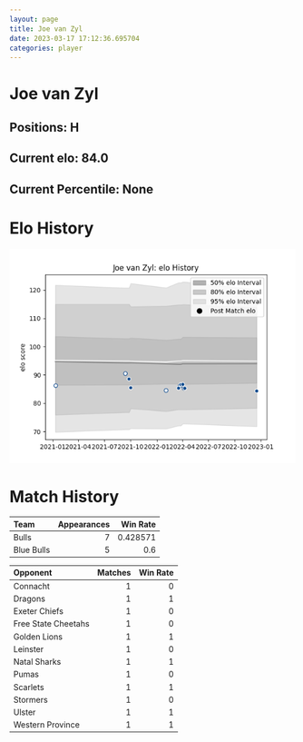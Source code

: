 ```yaml
---  
layout: page  
title: Joe van Zyl  
date: 2023-03-17 17:12:36.695704  
categories: player  
---
```

# Joe van Zyl

## Positions: H

## Current elo: 84.0

## Current Percentile: None

# Elo History


![elo history](history_JoevanZyl.png)
# Match History


| Team       |   Appearances |   Win Rate |
|:-----------|--------------:|-----------:|
| Bulls      |             7 |   0.428571 |
| Blue Bulls |             5 |   0.6      |

| Opponent            |   Matches |   Win Rate |
|:--------------------|----------:|-----------:|
| Connacht            |         1 |          0 |
| Dragons             |         1 |          1 |
| Exeter Chiefs       |         1 |          0 |
| Free State Cheetahs |         1 |          0 |
| Golden Lions        |         1 |          1 |
| Leinster            |         1 |          0 |
| Natal Sharks        |         1 |          1 |
| Pumas               |         1 |          0 |
| Scarlets            |         1 |          1 |
| Stormers            |         1 |          0 |
| Ulster              |         1 |          1 |
| Western Province    |         1 |          1 |